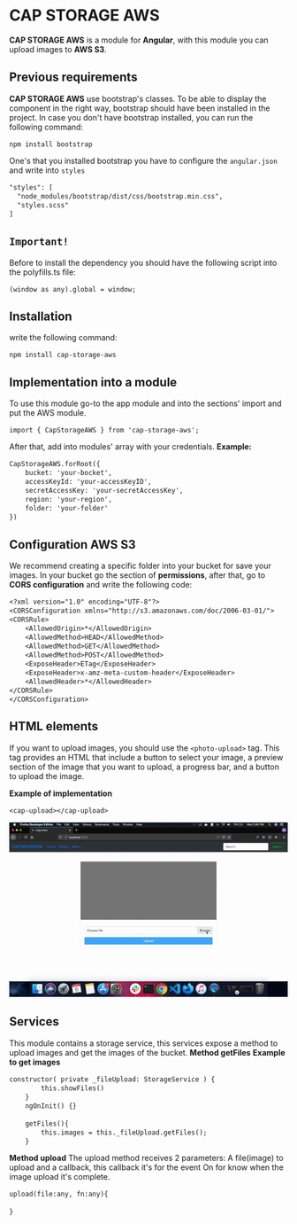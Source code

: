 # CAP STORAGE AWS 

**CAP STORAGE AWS** is a module for **Angular**, with this module you can upload images to **AWS S3**.

## **Previous requirements**
**CAP STORAGE AWS** use bootstrap's classes. To be able to display the component in the right way, bootstrap should have been installed in the project. In case you don't have bootstrap installed, you can run the following command:
```
npm install bootstrap
```
One's that you installed bootstrap you have to configure the `angular.json` and write into `styles`
```
"styles": [
  "node_modules/bootstrap/dist/css/bootstrap.min.css",
  "styles.scss"
]
```

## **`Important!`**
Before to install the dependency you should have the following script into the polyfills.ts file:

```
(window as any).global = window;
```

## **Installation**

write the following command:
```
npm install cap-storage-aws
```

## **Implementation into a module**
To use this module go-to the app module and into the sections' import and put the AWS module.
```
import { CapStorageAWS } from 'cap-storage-aws';
```
After that, add into modules' array with your credentials.
**Example:**
```
CapStorageAWS.forRoot({
    bucket: 'your-bocket',
    accessKeyId: 'your-accessKeyID',
    secretAccessKey: 'your-secretAccessKey',
    region: 'your-region',
    folder: 'your-folder'
})
```

## **Configuration AWS S3**
We recommend creating a specific folder into your bucket for save your images. In your bucket 
go the section of **permissions**, after that, go to **CORS configuration** and write the following code:

```   
<?xml version="1.0" encoding="UTF-8"?>
<CORSConfiguration xmlns="http://s3.amazonaws.com/doc/2006-03-01/">
<CORSRule>
    <AllowedOrigin>*</AllowedOrigin>
    <AllowedMethod>HEAD</AllowedMethod>
    <AllowedMethod>GET</AllowedMethod>
    <AllowedMethod>POST</AllowedMethod>
    <ExposeHeader>ETag</ExposeHeader>
    <ExposeHeader>x-amz-meta-custom-header</ExposeHeader>
    <AllowedHeader>*</AllowedHeader>
</CORSRule>
</CORSConfiguration>
```

## **HTML elements**
If you want to upload images, you should use the `<photo-upload>` tag. This tag provides an HTML that include a button to select your image, a preview section of the image that you want to upload, a progress bar, and a button to upload the image.


**Example of implementation**
```
<cap-upload></cap-upload>

```

![Alt text](assets/images/cap-aws.gif?raw=true "example")


## **Services**
This module contains a storage service, this services expose a method to upload images and get the images of the bucket.
**Method getFiles**
**Example to get images**
```
constructor( private _fileUpload: StorageService ) {
        this.showFiles()
    }
    ngOnInit() {}

    getFiles(){
        this.images = this._fileUpload.getFiles();
    }
```
**Method upload**
The upload method receives 2 parameters:
A file(image) to upload and a callback, this callback it's for the event On for know when the image upload it's complete.
```
upload(file:any, fn:any){

}
```




